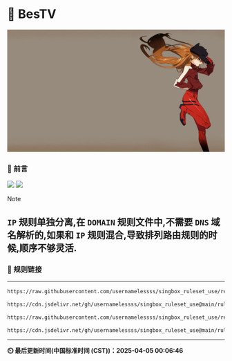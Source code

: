 
# 🧸 BesTV
![](https://raw.githubusercontent.com/usernamelessss/picture-bed/main/images/202504042256831.jpg)
### 📣 前言
![](https://shields.io/badge/-移除重复规则-ff69b4) ![](https://shields.io/badge/-IP&nbsp;规则单独存放不与&nbsp;DOMAIN&nbsp;等混合-green)
> [!NOTE]
**`IP` 规则单独分离,在 `DOMAIN` 规则文件中,不需要 `DNS` 域名解析的,如果和 `IP` 规则混合,导致排列路由规则的时候,顺序不够灵活.**
---

###  🔗 规则链接
---

```url
https://raw.githubusercontent.com/usernamelessss/singbox_ruleset_use/refs/heads/main/rule/BesTV/BesTV_No_IP.json
```

```url
https://cdn.jsdelivr.net/gh/usernamelessss/singbox_ruleset_use@main/rule/BesTV/BesTV_No_IP.json
```

```url
https://raw.githubusercontent.com/usernamelessss/singbox_ruleset_use/refs/heads/main/rule/BesTV/BesTV_No_IP.srs
```

```url
https://cdn.jsdelivr.net/gh/usernamelessss/singbox_ruleset_use@main/rule/BesTV/BesTV_No_IP.srs
```

---
**⏲️ 最后更新时间(中国标准时间 (CST))：2025-04-05 00:06:46**